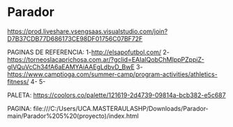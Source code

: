# Parador
https://prod.liveshare.vsengsaas.visualstudio.com/join?D7B37CDB77D686173CE98DF01756C07BF72F

PAGINAS DE REFERENCIA:
1-http://elsapofutbol.com/
2-https://torneoslacaprichosa.com.ar/?gclid=EAIaIQobChMIppPZppiZ-gIVQuVcCh34fA6aEAMYAiAAEgLdbvD_BwE
3-https://www.camptioga.com/summer-camp/program-activities/athletics-fitness/
4-
5-

PALETA: https://coolors.co/palette/121619-2d4739-09814a-bcb382-e5c687

PAGINA: file:///C:/Users/UCA.MASTERAULASHP/Downloads/Parador-main/Parador%205%20(proyecto)/index.html
